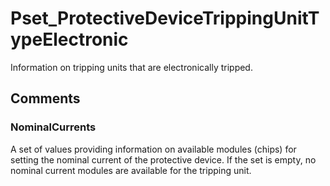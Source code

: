 # Pset_ProtectiveDeviceTrippingUnitTypeElectronic

Information on tripping units that are electronically tripped.<!-- end of definition -->


## Comments

### NominalCurrents

A set of values providing information on available modules (chips) for setting the nominal current of the protective device. If
the set is empty, no nominal current modules are available for the tripping unit.

